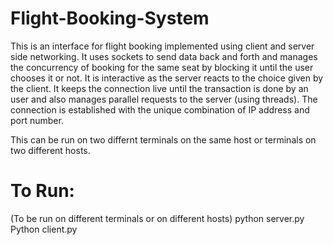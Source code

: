 # Flight-Booking-System
This is an interface for flight booking implemented using client and server side networking.
It uses sockets to send data back and forth and manages the concurrency of booking for the same seat by blocking it until the user chooses it or not.
It is interactive as the server reacts to the choice given by the client.
It keeps the connection live until the transaction is done by an user and also manages parallel requests to the server (using threads). 
The connection is established with the unique combination of IP address and port number.

This can be run on two differnt terminals on the same host or terminals on two different hosts.

# To Run:
(To be run on different terminals or on different hosts)
python server.py
Python client.py
